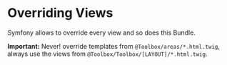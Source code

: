 # Overriding Views

Symfony allows to override every view and so does this Bundle.

**Important:** Never! override templates from `@Toolbox/areas/*.html.twig`, always use the views from `@Toolbox/Toolbox/[LAYOUT]/*.html.twig`.
